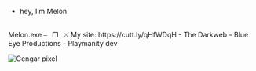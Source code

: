 - hey, I’m Melon
<br>
Melon.exe                 ⎯⠀❐⠀⤬
My site: https://cutt.ly/qHfWDqH
- The Darkweb
- Blue Eye Productions
- Playmanity dev


![Gengar pixel](https://user-images.githubusercontent.com/61595428/142208395-57ac45fe-a4b3-4d54-b3c8-4aef2d641f52.gif)


